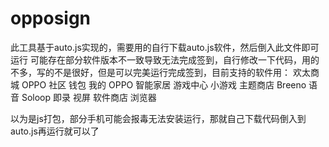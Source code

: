 # opposign

此工具基于auto.js实现的，需要用的自行下载auto.js软件，然后倒入此文件即可运行
可能存在部分软件版本不一致导致无法完成签到，自行修改一下代码，用的不多，写的不是很好，但是可以完美运行完成签到，目前支持的软件用：
欢太商城
OPPO 社区
钱包
我的 OPPO
智能家居
游戏中心
小游戏
主题商店
Breeno 语音
Soloop 即录
视屏
软件商店
浏览器


以为是js打包，部分手机可能会报毒无法安装运行，那就自己下载代码倒入到auto.js再运行就可以了
